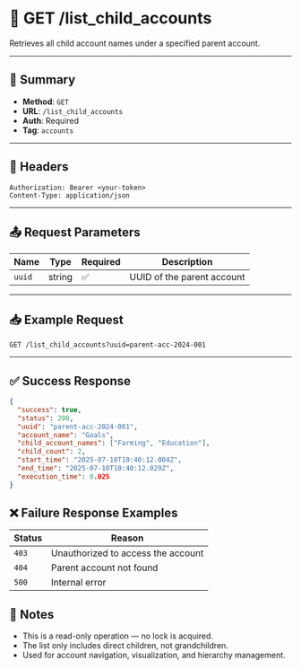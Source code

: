 # 🧾 GET /list_child_accounts

Retrieves all child account names under a specified parent account.

---

## 📌 Summary

- **Method**: `GET`  
- **URL**: `/list_child_accounts`  
- **Auth**: Required  
- **Tag**: `accounts`  

---

## 🔐 Headers

```
Authorization: Bearer <your-token>
Content-Type: application/json
```

---

## 📤 Request Parameters

| Name   | Type   | Required | Description                   |
|--------|--------|----------|-------------------------------|
| `uuid` | string | ✅       | UUID of the parent account    |

---

## 📥 Example Request

```
GET /list_child_accounts?uuid=parent-acc-2024-001
```

---

## ✅ Success Response

```json
{
  "success": true,
  "status": 200,
  "uuid": "parent-acc-2024-001",
  "account_name": "Goals",
  "child_account_names": ["Farming", "Education"],
  "child_count": 2,
  "start_time": "2025-07-10T10:40:12.004Z",
  "end_time": "2025-07-10T10:40:12.029Z",
  "execution_time": 0.025
}
```

## ❌ Failure Response Examples

| Status | Reason                             |
| ------ | ---------------------------------- |
| `403`  | Unauthorized to access the account |
| `404`  | Parent account not found           |
| `500`  | Internal error                     |


## 🧠 Notes
- This is a read-only operation — no lock is acquired.
- The list only includes direct children, not grandchildren.
- Used for account navigation, visualization, and hierarchy management.


